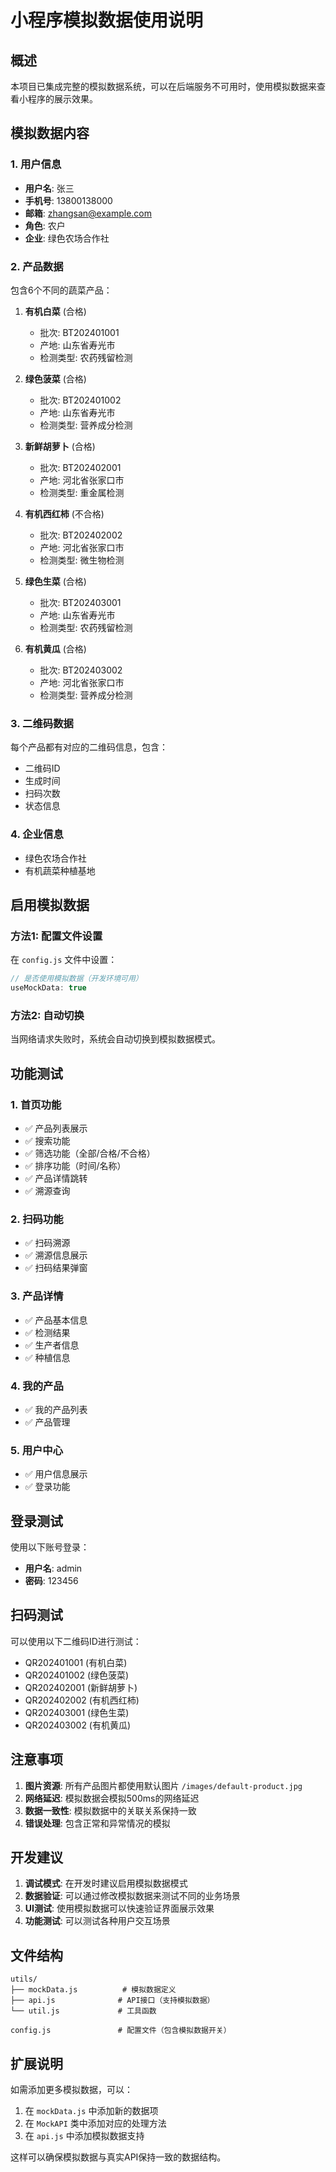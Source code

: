 # 小程序模拟数据使用说明

## 概述

本项目已集成完整的模拟数据系统，可以在后端服务不可用时，使用模拟数据来查看小程序的展示效果。

## 模拟数据内容

### 1. 用户信息
- **用户名**: 张三
- **手机号**: 13800138000
- **邮箱**: zhangsan@example.com
- **角色**: 农户
- **企业**: 绿色农场合作社

### 2. 产品数据
包含6个不同的蔬菜产品：

1. **有机白菜** (合格)
   - 批次: BT202401001
   - 产地: 山东省寿光市
   - 检测类型: 农药残留检测

2. **绿色菠菜** (合格)
   - 批次: BT202401002
   - 产地: 山东省寿光市
   - 检测类型: 营养成分检测

3. **新鲜胡萝卜** (合格)
   - 批次: BT202402001
   - 产地: 河北省张家口市
   - 检测类型: 重金属检测

4. **有机西红柿** (不合格)
   - 批次: BT202402002
   - 产地: 河北省张家口市
   - 检测类型: 微生物检测

5. **绿色生菜** (合格)
   - 批次: BT202403001
   - 产地: 山东省寿光市
   - 检测类型: 农药残留检测

6. **有机黄瓜** (合格)
   - 批次: BT202403002
   - 产地: 河北省张家口市
   - 检测类型: 营养成分检测

### 3. 二维码数据
每个产品都有对应的二维码信息，包含：
- 二维码ID
- 生成时间
- 扫码次数
- 状态信息

### 4. 企业信息
- 绿色农场合作社
- 有机蔬菜种植基地

## 启用模拟数据

### 方法1: 配置文件设置
在 `config.js` 文件中设置：
```javascript
// 是否使用模拟数据（开发环境可用）
useMockData: true
```

### 方法2: 自动切换
当网络请求失败时，系统会自动切换到模拟数据模式。

## 功能测试

### 1. 首页功能
- ✅ 产品列表展示
- ✅ 搜索功能
- ✅ 筛选功能（全部/合格/不合格）
- ✅ 排序功能（时间/名称）
- ✅ 产品详情跳转
- ✅ 溯源查询

### 2. 扫码功能
- ✅ 扫码溯源
- ✅ 溯源信息展示
- ✅ 扫码结果弹窗

### 3. 产品详情
- ✅ 产品基本信息
- ✅ 检测结果
- ✅ 生产者信息
- ✅ 种植信息

### 4. 我的产品
- ✅ 我的产品列表
- ✅ 产品管理

### 5. 用户中心
- ✅ 用户信息展示
- ✅ 登录功能

## 登录测试

使用以下账号登录：
- **用户名**: admin
- **密码**: 123456

## 扫码测试

可以使用以下二维码ID进行测试：
- QR202401001 (有机白菜)
- QR202401002 (绿色菠菜)
- QR202402001 (新鲜胡萝卜)
- QR202402002 (有机西红柿)
- QR202403001 (绿色生菜)
- QR202403002 (有机黄瓜)

## 注意事项

1. **图片资源**: 所有产品图片都使用默认图片 `/images/default-product.jpg`
2. **网络延迟**: 模拟数据会模拟500ms的网络延迟
3. **数据一致性**: 模拟数据中的关联关系保持一致
4. **错误处理**: 包含正常和异常情况的模拟

## 开发建议

1. **调试模式**: 在开发时建议启用模拟数据模式
2. **数据验证**: 可以通过修改模拟数据来测试不同的业务场景
3. **UI测试**: 使用模拟数据可以快速验证界面展示效果
4. **功能测试**: 可以测试各种用户交互场景

## 文件结构

```
utils/
├── mockData.js          # 模拟数据定义
├── api.js              # API接口（支持模拟数据）
└── util.js             # 工具函数

config.js               # 配置文件（包含模拟数据开关）
```

## 扩展说明

如需添加更多模拟数据，可以：

1. 在 `mockData.js` 中添加新的数据项
2. 在 `MockAPI` 类中添加对应的处理方法
3. 在 `api.js` 中添加模拟数据支持

这样可以确保模拟数据与真实API保持一致的数据结构。 